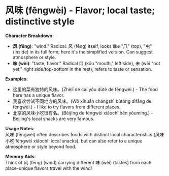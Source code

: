 # **风味 (fēngwèi) - Flavor; local taste; distinctive style**

**Character Breakdown**:  
- **风 (fēng)**: "wind." Radical: 风 (fēng) itself, looks like "𠘨" (top), "虫" (inside) in its full form; here it's the simplified version. Can suggest atmosphere or style.  
- **味 (wèi)**: "taste, flavor." Radical 口 (kǒu "mouth," left side), 未 (wèi "not yet," right side/top-bottom in the rest), refers to taste or sensation.

**Examples**:  
- 这里的菜有独特的风味。(Zhèlǐ de cài yǒu dútè de fēngwèi.) - The food here has a unique flavor.  
- 我喜欢尝试不同地方的风味。(Wǒ xǐhuān chángshì bùtóng dìfāng de fēngwèi.) - I like to try flavors from different places.  
- 北京的风味小吃很有名。(Běijīng de fēngwèi xiǎochī hěn yǒumíng.) - Beijing's local snacks are very famous.

**Usage Notes**:  
风味 (fēngwèi) often describes foods with distinct local characteristics (风味小吃 fēngwèi xiǎochī: local snacks), but can also refer to a unique atmosphere or style beyond food.

**Memory Aids**:  
Think of 风 (fēng) (wind) carrying different 味 (wèi) (tastes) from each place-unique flavors travel with the wind!